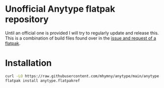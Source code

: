# Unofficial Anytype flatpak repository

Until an official one is provided I will try to regularly update and release this.
This is a combination of build files found over in the [issue and request of a flatpak](https://github.com/anyproto/anytype-ts/issues/74).

# Installation
```sh
curl -LO https://raw.githubusercontent.com/mhymny/anytype/main/anytype.flatpakref
flatpak install anytype.flatpakref
```

